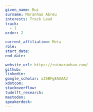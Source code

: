 ```yaml
---
given_name: Rui
surname: Maranhao Abreu
interests: Track Lead
track: 
  - 1
order: 2

current_affiliation: Meta
role: 
start_date:
end_date:

website_url: https://ruimaranhao.com/
github: 
linkedin:
google_scholar: x25BFgEAAAAJ
xdotcom:
stackoverflow: 
tudelft_research: 
mastodon:
speakerdeck: 
---
```


